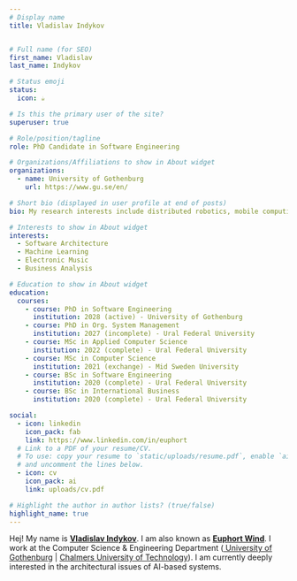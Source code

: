 ```yaml
---
# Display name
title: Vladislav Indykov


# Full name (for SEO)
first_name: Vladislav
last_name: Indykov

# Status emoji
status:
  icon: ☕️

# Is this the primary user of the site?
superuser: true

# Role/position/tagline
role: PhD Candidate in Software Engineering

# Organizations/Affiliations to show in About widget
organizations:
  - name: University of Gothenburg
    url: https://www.gu.se/en/

# Short bio (displayed in user profile at end of posts)
bio: My research interests include distributed robotics, mobile computing and programmable matter.

# Interests to show in About widget
interests:
  - Software Architecture
  - Machine Learning
  - Electronic Music
  - Business Analysis

# Education to show in About widget
education:
  courses:
    - course: PhD in Software Engineering
      institution: 2028 (active) - University of Gothenburg 
    - course: PhD in Org. System Management
      institution: 2027 (incomplete) - Ural Federal University 
    - course: MSc in Applied Computer Science
      institution: 2022 (complete) - Ural Federal University 
    - course: MSc in Computer Science
      institution: 2021 (exchange) - Mid Sweden University
    - course: BSc in Software Engineering
      institution: 2020 (complete) - Ural Federal University
    - course: BSc in International Business
      institution: 2020 (complete) - Ural Federal University

social:
  - icon: linkedin
    icon_pack: fab
    link: https://www.linkedin.com/in/euphort
  # Link to a PDF of your resume/CV.
  # To use: copy your resume to `static/uploads/resume.pdf`, enable `ai` icons in `params.yaml`,
  # and uncomment the lines below.
  - icon: cv
    icon_pack: ai
    link: uploads/cv.pdf

# Highlight the author in author lists? (true/false)
highlight_name: true
---
```


Hej! My name is <b><u>Vladislav Indykov</b></u>. I am also known as <b><u>Euphort Wind</b></u>. I work at the Computer Science & Engineering Department (<a href = "https://www.gu.se/en/computer-science-engineering" target="_blank"> University of Gothenburg</a> | <a href = "https://www.chalmers.se/en/departments/cse/" target="_blank"> Chalmers University of Technology</a>). I am currently deeply interested in the architectural issues of AI-based systems. 
